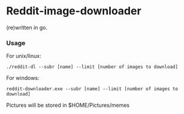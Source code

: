 # Reddit-image-downloader

(re)written in go.

### Usage

For unix/linux:
```
./reddit-dl --subr [name] --limit [number of images to download]
```

For windows:
```
reddit-downloader.exe --subr [name] --limit [number of images to download]
```

Pictures will be stored in $HOME/Pictures/memes

